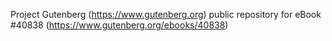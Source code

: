 Project Gutenberg (https://www.gutenberg.org) public repository for eBook #40838 (https://www.gutenberg.org/ebooks/40838)
